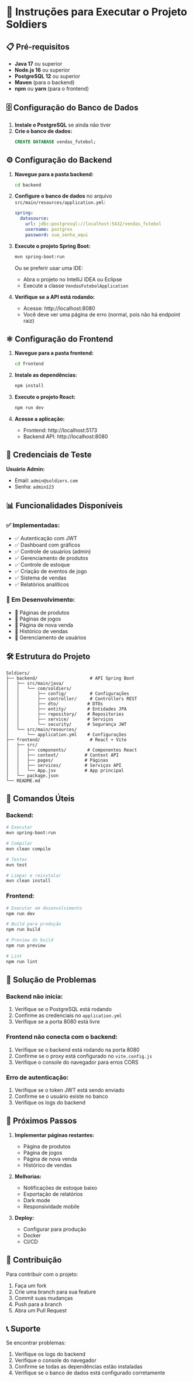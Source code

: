 # 🚀 Instruções para Executar o Projeto Soldiers

## 📋 Pré-requisitos

- **Java 17** ou superior
- **Node.js 16** ou superior
- **PostgreSQL 12** ou superior
- **Maven** (para o backend)
- **npm** ou **yarn** (para o frontend)

## 🗄️ Configuração do Banco de Dados

1. **Instale o PostgreSQL** se ainda não tiver
2. **Crie o banco de dados:**
   ```sql
   CREATE DATABASE vendas_futebol;
   ```

## ⚙️ Configuração do Backend

1. **Navegue para a pasta backend:**
   ```bash
   cd backend
   ```

2. **Configure o banco de dados** no arquivo `src/main/resources/application.yml`:
   ```yaml
   spring:
     datasource:
       url: jdbc:postgresql://localhost:5432/vendas_futebol
       username: postgres
       password: sua_senha_aqui
   ```

3. **Execute o projeto Spring Boot:**
   ```bash
   mvn spring-boot:run
   ```
   
   Ou se preferir usar uma IDE:
   - Abra o projeto no IntelliJ IDEA ou Eclipse
   - Execute a classe `VendasFutebolApplication`

4. **Verifique se a API está rodando:**
   - Acesse: http://localhost:8080
   - Você deve ver uma página de erro (normal, pois não há endpoint raiz)

## ⚛️ Configuração do Frontend

1. **Navegue para a pasta frontend:**
   ```bash
   cd frontend
   ```

2. **Instale as dependências:**
   ```bash
   npm install
   ```

3. **Execute o projeto React:**
   ```bash
   npm run dev
   ```

4. **Acesse a aplicação:**
   - Frontend: http://localhost:5173
   - Backend API: http://localhost:8080

## 🔐 Credenciais de Teste

**Usuário Admin:**
- Email: `admin@soldiers.com`
- Senha: `admin123`

## 📊 Funcionalidades Disponíveis

### ✅ Implementadas:
- ✅ Autenticação com JWT
- ✅ Dashboard com gráficos
- ✅ Controle de usuários (admin)
- ✅ Gerenciamento de produtos
- ✅ Controle de estoque
- ✅ Criação de eventos de jogo
- ✅ Sistema de vendas
- ✅ Relatórios analíticos

### 🚧 Em Desenvolvimento:
- 📝 Páginas de produtos
- 📝 Páginas de jogos
- 📝 Página de nova venda
- 📝 Histórico de vendas
- 📝 Gerenciamento de usuários

## 🛠️ Estrutura do Projeto

```
Soldiers/
├── backend/                    # API Spring Boot
│   ├── src/main/java/
│   │   └── com/soldiers/
│   │       ├── config/         # Configurações
│   │       ├── controller/     # Controllers REST
│   │       ├── dto/           # DTOs
│   │       ├── entity/        # Entidades JPA
│   │       ├── repository/    # Repositories
│   │       ├── service/       # Serviços
│   │       └── security/      # Segurança JWT
│   └── src/main/resources/
│       └── application.yml    # Configurações
├── frontend/                   # React + Vite
│   ├── src/
│   │   ├── components/        # Componentes React
│   │   ├── context/          # Context API
│   │   ├── pages/            # Páginas
│   │   ├── services/         # Serviços API
│   │   └── App.jsx           # App principal
│   └── package.json
└── README.md
```

## 🔧 Comandos Úteis

### Backend:
```bash
# Executar
mvn spring-boot:run

# Compilar
mvn clean compile

# Testes
mvn test

# Limpar e reinstalar
mvn clean install
```

### Frontend:
```bash
# Executar em desenvolvimento
npm run dev

# Build para produção
npm run build

# Preview do build
npm run preview

# Lint
npm run lint
```

## 🐛 Solução de Problemas

### Backend não inicia:
1. Verifique se o PostgreSQL está rodando
2. Confirme as credenciais no `application.yml`
3. Verifique se a porta 8080 está livre

### Frontend não conecta com o backend:
1. Verifique se o backend está rodando na porta 8080
2. Confirme se o proxy está configurado no `vite.config.js`
3. Verifique o console do navegador para erros CORS

### Erro de autenticação:
1. Verifique se o token JWT está sendo enviado
2. Confirme se o usuário existe no banco
3. Verifique os logs do backend

## 📝 Próximos Passos

1. **Implementar páginas restantes:**
   - Página de produtos
   - Página de jogos
   - Página de nova venda
   - Histórico de vendas

2. **Melhorias:**
   - Notificações de estoque baixo
   - Exportação de relatórios
   - Dark mode
   - Responsividade mobile

3. **Deploy:**
   - Configurar para produção
   - Docker
   - CI/CD

## 🤝 Contribuição

Para contribuir com o projeto:
1. Faça um fork
2. Crie uma branch para sua feature
3. Commit suas mudanças
4. Push para a branch
5. Abra um Pull Request

## 📞 Suporte

Se encontrar problemas:
1. Verifique os logs do backend
2. Verifique o console do navegador
3. Confirme se todas as dependências estão instaladas
4. Verifique se o banco de dados está configurado corretamente 